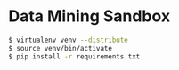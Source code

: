 Data Mining Sandbox
===================

```bash
$ virtualenv venv --distribute
$ source venv/bin/activate
$ pip install -r requirements.txt
```
